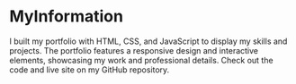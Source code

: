 # MyInformation
I built my portfolio with HTML, CSS, and JavaScript to display my skills and projects. The portfolio features a responsive design and interactive elements, showcasing my work and professional details. Check out the code and live site on my GitHub repository.
